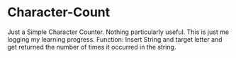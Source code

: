 # Character-Count
Just a Simple Character Counter. Nothing particularly useful. This is just me logging my learning progress. Function: Insert String and target letter and get returned the number of times it occurred in the string. 
